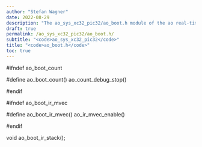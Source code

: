 ```yaml
---
author: "Stefan Wagner"
date: 2022-08-29
description: "The ao_sys_xc32_pic32/ao_boot.h module of the ao real-time operating system."
draft: true
permalink: /ao_sys_xc32_pic32/ao_boot.h/ 
subtitle: "<code>ao_sys_xc32_pic32</code>"
title: "<code>ao_boot.h</code>"
toc: true
---
```


#ifndef ao_boot_count

#define ao_boot_count()     ao_count_debug_stop()

#endif

#ifndef ao_boot_ir_mvec

#define ao_boot_ir_mvec()   ao_ir_mvec_enable()

#endif

void    ao_boot_ir_stack();

